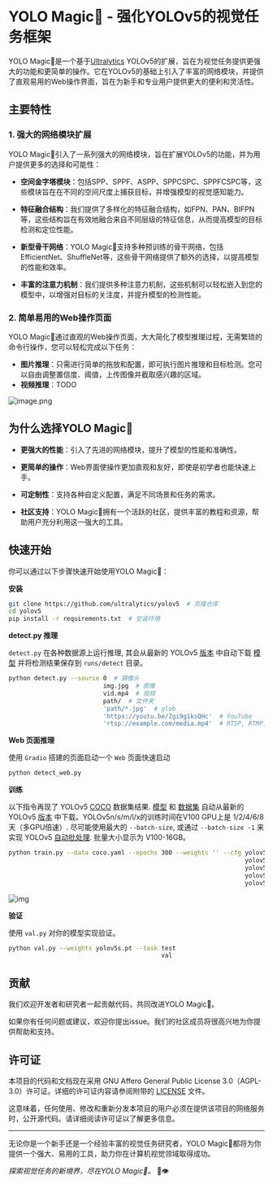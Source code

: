 # YOLO Magic🚀 - 强化YOLOv5的视觉任务框架

YOLO Magic🚀是一个基于[Ultralytics](https://ultralytics.com) YOLOv5的扩展，旨在为视觉任务提供更强大的功能和更简单的操作。它在YOLOv5的基础上引入了丰富的网络模块，并提供了直观易用的Web操作界面，旨在为新手和专业用户提供更大的便利和灵活性。

## 主要特性

### 1. 强大的网络模块扩展

YOLO Magic🚀引入了一系列强大的网络模块，旨在扩展YOLOv5的功能，并为用户提供更多的选择和可能性：

- **空间金字塔模块**：包括SPP、SPPF、ASPP、SPPCSPC、SPPFCSPC等，这些模块旨在在不同的空间尺度上捕获目标，并增强模型的视觉感知能力。

- **特征融合结构**：我们提供了多样化的特征融合结构，如FPN、PAN、BIFPN等，这些结构旨在有效地融合来自不同层级的特征信息，从而提高模型的目标检测和定位性能。

- **新型骨干网络**：YOLO Magic🚀支持多种预训练的骨干网络，包括EfficientNet、ShuffleNet等，这些骨干网络提供了额外的选择，以提高模型的性能和效率。

- **丰富的注意力机制**：我们提供多种注意力机制，这些机制可以轻松嵌入到您的模型中，以增强对目标的关注度，并提升模型的检测性能。

### 2. 简单易用的Web操作页面

YOLO Magic🚀通过直观的Web操作页面，大大简化了模型推理过程，无需繁琐的命令行操作，您可以轻松完成以下任务：

- **图片推理**：只需进行简单的拖放和配置，即可执行图片推理和目标检测。您可以自由调整置信度、阈值，上传图像并截取感兴趣的区域。
- **视频推理**：TODO

![image.png](ddd.assets/image.png)

## 为什么选择YOLO Magic🚀

- **更强大的性能**：引入了先进的网络模块，提升了模型的性能和准确性。

- **更简单的操作**：Web界面使操作更加直观和友好，即使是初学者也能快速上手。

- **可定制性**：支持各种自定义配置，满足不同场景和任务的需求。

- **社区支持**：YOLO Magic🚀拥有一个活跃的社区，提供丰富的教程和资源，帮助用户充分利用这一强大的工具。

## 快速开始

你可以通过以下步骤快速开始使用YOLO Magic🚀：

**安装**

```bash
git clone https://github.com/ultralytics/yolov5  # 克隆仓库
cd yolov5
pip install -r requirements.txt  # 安装环境
```

**detect.py 推理**

`detect.py` 在各种数据源上运行推理, 其会从最新的 YOLOv5 [版本](https://github.com/ultralytics/yolov5/releases) 中自动下载 [模型](https://github.com/ultralytics/yolov5/tree/master/models) 并将检测结果保存到 `runs/detect` 目录。

```bash
python detect.py --source 0  # 摄像头
                          img.jpg  # 图像
                          vid.mp4  # 视频
                          path/  # 文件夹
                          'path/*.jpg'  # glob
                          'https://youtu.be/Zgi9g1ksQHc'  # YouTube
                          'rtsp://example.com/media.mp4'  # RTSP, RTMP, HTTP
```

**Web 页面推理**

使用 `Gradio` 搭建的页面启动一个 `Web` 页面快速启动

```bash
python detect_web.py
```

**训练**

以下指令再现了 YOLOv5 [COCO](https://github.com/ultralytics/yolov5/blob/master/data/scripts/get_coco.sh) 数据集结果. [模型](https://github.com/ultralytics/yolov5/tree/master/models) 和 [数据集](https://github.com/ultralytics/yolov5/tree/master/data) 自动从最新的YOLOv5 [版本](https://github.com/ultralytics/yolov5/releases) 中下载。YOLOv5n/s/m/l/x的训练时间在V100 GPU上是 1/2/4/6/8天（多GPU倍速）. 尽可能使用最大的 `--batch-size`, 或通过 `--batch-size -1` 来实现 YOLOv5 [自动批处理](https://github.com/ultralytics/yolov5/pull/5092). 批量大小显示为 V100-16GB。

```bash
python train.py --data coco.yaml --epochs 300 --weights '' --cfg yolov5n.yaml  --batch-size 128
                                                                 yolov5s                    64
                                                                 yolov5m                    40
                                                                 yolov5l                    24
                                                                 yolov5x                    16
```

![img](https://user-images.githubusercontent.com/26833433/90222759-949d8800-ddc1-11ea-9fa1-1c97eed2b963.png)

**验证**

使用 `val.py` 对你的模型实现验证。

```bash
python val.py --weights yolov5s.pt --task test
										  val
```

## 贡献

我们欢迎开发者和研究者一起贡献代码，共同改进YOLO Magic🚀。

如果你有任何问题或建议，欢迎你提出issue。我们的社区成员将很高兴地为你提供帮助和支持。

## 许可证

本项目的代码和文档现在采用 GNU Affero General Public License 3.0（AGPL-3.0）许可证。详细的许可证内容请参阅附带的 [LICENSE](LICENSE) 文件。

这意味着，任何使用、修改和重新分发本项目的用户必须在提供该项目的网络服务时，公开源代码。请详细阅读许可证以了解更多信息。

---

无论你是一个新手还是一个经验丰富的视觉任务研究者，YOLO Magic🚀都将为你提供一个强大、易用的工具，助力你在计算机视觉领域取得成功。

*探索视觉任务的新境界，尽在YOLO Magic🚀。* 🌟👁️


